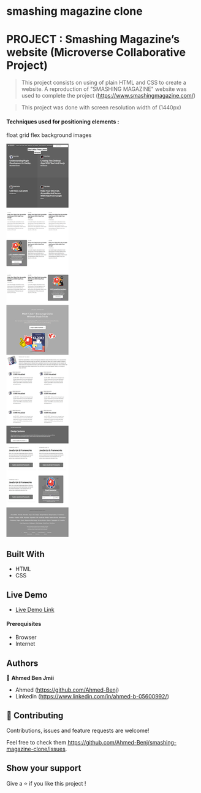 # smashing magazine clone

# PROJECT : Smashing Magazine’s website (Microverse Collaborative Project)

> This project consists on using of plain HTML and CSS to create a website.
> A reproduction of "SMASHING MAGAZINE" website was used to complete the project (https://www.smashingmagazine.com/)

> This project was done with screen resolution width of (1440px)

#### Techniques used for positioning elements : 

float
grid
flex
background images

![screenshot](./images/webpage_screenshot.png)

## Built With

- HTML
- CSS

## Live Demo
- [Live Demo Link](https://rawcdn.githack.com/Ahmed-Benj/smashing-magazine-clone/d28de79f11bf1a775f55b2ed0744bef517eb1f4d/index.html)

#### Prerequisites
- Browser
- Internet

## Authors

👤 **Ahmed Ben Jmii**

* Ahmed (https://github.com/Ahmed-Benj)
* Linkedin (https://www.linkedin.com/in/ahmed-b-05600992/)

## 🤝 Contributing

Contributions, issues and feature requests are welcome!

Feel free to check them https://github.com/Ahmed-Benj/smashing-magazine-clone/issues.

## Show your support

Give a ⭐️ if you like this project !
